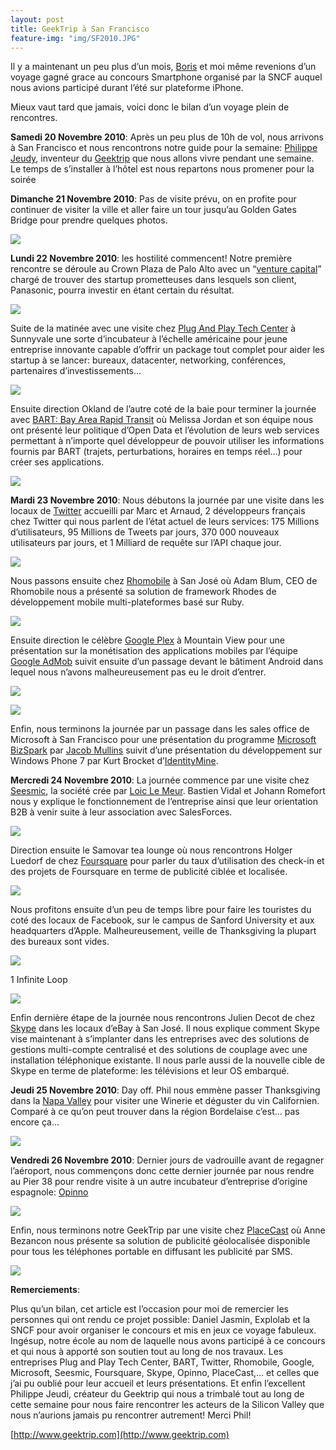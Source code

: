 ```yaml
---
layout: post
title: GeekTrip à San Francisco
feature-img: "img/SF2010.JPG"
---
```

Il y a maintenant un peu plus d’un mois, [Boris](http://bcharp.fr) et moi même
revenions d’un voyage gagné grace au concours Smartphone organisé par la SNCF
auquel nous avions participé durant l’été sur plateforme iPhone.

Mieux vaut tard que jamais, voici donc le bilan d’un voyage plein de
rencontres.

**Samedi 20 Novembre 2010**: Après un peu plus de 10h de vol, nous arrivons à San Francisco et nous rencontrons notre guide pour la semaine: [Philippe Jeudy](http://philjeudy.com/), inventeur du [Geektrip](http://www.geektrip.org/) que nous allons vivre pendant une semaine. Le temps de s’installer à l’hôtel est nous repartons nous promener pour la soirée

**Dimanche 21 Novembre 2010**: Pas de visite prévu, on en profite pour continuer de visiter la ville et aller faire un tour jusqu’au Golden Gates Bridge pour prendre quelques photos.

![](/img/tumblr_lhnxouSHWJ1qgcouj.jpg)

**Lundi 22 Novembre 2010**: les hostilité commencent! Notre première rencontre se déroule au Crown Plaza de Palo Alto avec un “[venture capital](http://en.wikipedia.org/wiki/Venture_capital)” chargé de trouver des startup prometteuses dans lesquels son client, Panasonic, pourra investir en étant certain du résultat.

![](/img/tumblr_lhnxraRitq1qgcouj.jpg)

Suite de la matinée avec une visite chez [Plug And Play Tech
Center](http://www.plugandplaytechcenter.com/) à Sunnyvale une sorte
d’incubateur à l’échelle américaine pour jeune entreprise innovante capable
d’offrir un package tout complet pour aider les startup à se lancer: bureaux,
datacenter, networking, conférences, partenaires d’investissements…

![](/img/tumblr_lhnxsbiUW01qgcouj.jpg)

Ensuite direction Okland de l’autre coté de la baie pour terminer la journée
avec [BART: Bay Area Rapid Transit](http://www.bart.gov/) où Melissa Jordan et
son équipe nous ont présenté leur politique d’Open Data et l’évolution de
leurs web services permettant à n’importe quel développeur de pouvoir utiliser
les informations fournis par BART (trajets, perturbations, horaires en temps
réel…) pour créer ses applications.

![](/img/tumblr_lhnxssxHIL1qgcouj.jpg)

**Mardi 23 Novembre 2010**: Nous débutons la journée par une visite dans les locaux de [Twitter](http://www.twitter.com) accueilli par Marc et Arnaud, 2 développeurs français chez Twitter qui nous parlent de l’état actuel de leurs services: 175 Millions d’utilisateurs, 95 Millions de Tweets par jours, 370 000 nouveaux utilisateurs par jours, et 1 Milliard de requête sur l’API chaque jour.

![](/img/tumblr_lhnxtsYpDT1qgcouj.jpg)

Nous passons ensuite chez [Rhomobile](http://rhomobile.com/) à San José où
Adam Blum, CEO de Rhomobile nous a présenté sa solution de framework Rhodes de
développement mobile multi-plateformes basé sur Ruby.

![](/img/tumblr_lhnxu6MHsN1qgcouj.jpg)

Ensuite direction le célèbre [Google
Plex](http://fr.wikipedia.org/wiki/Googleplex) à Mountain View pour une
présentation sur la monétisation des applications mobiles par l’équipe [Google
AdMob](http://www.admob.com/) suivit ensuite d’un passage devant le bâtiment
Android dans lequel nous n’avons malheureusement pas eu le droit d’entrer.

![](/img/tumblr_lhnxv3XZLU1qgcouj.jpg)

![](/img/tumblr_lhnxw3GaRH1qgcouj.jpg)

Enfin, nous terminons la journée par un passage dans les sales office de
Microsoft à San Francisco pour une présentation du programme [Microsoft
BizSpark](http://www.microsoft.com/bizspark/) par [Jacob
Mullins](http://about.me/jacobmullins) suivit d’une présentation du
développement sur Windows Phone 7 par Kurt Brocket
d’[IdentityMine](http://www.identitymine.com/).

**Mercredi 24 Novembre 2010**: La journée commence par une visite chez [Seesmic](http://www.seesmic.com), la société crée par [Loic Le Meur](http://loiclemeur.com/). Bastien Vidal et Johann Romefort nous y explique le fonctionnement de l’entreprise ainsi que leur orientation B2B à venir suite à leur association avec SalesForces.

![](/img/tumblr_lhnxwptYXB1qgcouj.jpg)

Direction ensuite le Samovar tea lounge où nous rencontrons Holger Luedorf de
chez [Foursquare](http://www.foursquare.com) pour parler du taux d’utilisation
des check-in et des projets de Foursquare en terme de publicité ciblée et
localisée.

![](/img/tumblr_lhnxx6LtCf1qgcouj.png)

Nous profitons ensuite d’un peu de temps libre pour faire les touristes du
coté des locaux de Facebook, sur le campus de Sanford University et aux
headquarters d’Apple. Malheureusement, veille de Thanksgiving la plupart des
bureaux sont vides.

![](/img/tumblr_lhnxxrgKcl1qgcouj.jpg)

1 Infinite Loop

![](/img/tumblr_lhnxyf1QhD1qgcouj.jpg)

Enfin dernière étape de la journée nous rencontrons Julien Decot de chez
[Skype](http://www.skype.com) dans les locaux d’eBay à San José. Il nous
explique comment Skype vise maintenant à s’implanter dans les entreprises avec
des solutions de gestions multi-compte centralisé et des solutions de couplage
avec une installation téléphonique existante. Il nous parle aussi de la
nouvelle cible de Skype en terme de plateforme: les télévisions et leur OS
embarqué.

**Jeudi 25 Novembre 2010**: Day off. Phil nous emmène passer Thanksgiving dans la [Napa Valley](http://fr.wikipedia.org/wiki/Napa_Valley) pour visiter une Winerie et déguster du vin Californien. Comparé à ce qu’on peut trouver dans la région Bordelaise c’est… pas encore ça…

![](/img/tumblr_lhnxz4QFWS1qgcouj.jpg)

**Vendredi 26 Novembre 2010**: Dernier jours de vadrouille avant de regagner l’aéroport, nous commençons donc cette dernier journée par nous rendre au Pier 38 pour rendre visite à un autre incubateur d’entreprise d’origine espagnole: [Opinno](http://www.opinno.com/)

![](/img/tumblr_lhnxzy8dVT1qgcouj.jpg)

Enfin, nous terminons notre GeekTrip par une visite chez
[PlaceCast](http://placecast.net/) où Anne Bezancon nous présente sa solution
de publicité géolocalisée disponible pour tous les téléphones portable en
diffusant les publicité par SMS.

![](/img/tumblr_lhny0mYWFq1qgcouj.jpg)

**Remerciements**:

Plus qu’un bilan, cet article est l’occasion pour moi de remercier les
personnes qui ont rendu ce projet possible: Daniel Jasmin, Explolab et la SNCF
pour avoir organiser le concours et mis en jeux ce voyage fabuleux. Ingésup,
notre école au nom de laquelle nous avons participé à ce concours et qui nous
à apporté son soutien tout au long de nos travaux. Les entreprises Plug and
Play Tech Center, BART, Twitter, Rhomobile, Google, Microsoft, Seesmic,
Foursquare, Skype, Opinno, PlaceCast,… et celles que j’ai pu oublié pour leur
accueil et leurs présentations. Et enfin l’excellent Philippe Jeudi, créateur
du Geektrip qui nous a trimbalé tout au long de cette semaine pour nous faire
rencontrer les acteurs de la Silicon Valley que nous n’aurions jamais pu
rencontrer autrement! Merci Phil!

[http://www.geektrip.com](http://www.geektrip.com)
